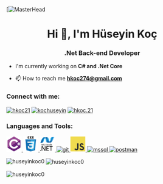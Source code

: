 [![MasterHead](https://hizliresim.com/j6zc4qe)

<h1 align="center">Hi 👋, I'm Hüseyin Koç</h1>
<h3 align="center">.Net Back-end Developer</h3>

- I'm currently working on **C# and .Net Core**

- 📫 How to reach me **hkoc274@gmail.com**

<h3 align="left">Connect with me:</h3>
<p align="left">
<a href="https://twitter.com/hkoc21" target="blank"><img align="center" src="https://raw.githubusercontent.com/rahuldkjain/github-profile-readme-generator/master/src/images/icons/Social/twitter.svg" alt="hkoc21" height="30" width="40" /></a>
<a href="https://linkedin.com/in/kochuseyin" target="blank"><img align="center" src="https://raw.githubusercontent.com/rahuldkjain/github-profile-readme-generator/master/src/images/icons/Social/linked-in-alt.svg" alt="kochuseyin" height="30" width="40" /></a>
<a href="https://instagram.com/hkoc.21" target="blank"><img align="center" src="https://raw.githubusercontent.com/rahuldkjain/github-profile-readme-generator/master/src/images/icons/Social/instagram.svg" alt="hkoc.21" height="30" width="40" /></a>
</p>

<h3 align="left">Languages and Tools:</h3>
<p align="left"> <a href="https://www.w3schools.com/cs/" target="_blank" rel="noreferrer"> <img src="https://raw.githubusercontent.com/devicons/devicon/master/icons/csharp/csharp-original.svg" alt="csharp" width="40" height="40"/> </a> <a href="https://www.w3schools.com/css/" target="_blank" rel="noreferrer"> <img src="https://raw.githubusercontent.com/devicons/devicon/master/icons/css3/css3-original-wordmark.svg" alt="css3" width="40" height="40"/> </a> <a href="https://dotnet.microsoft.com/" target="_blank" rel="noreferrer"> <img src="https://raw.githubusercontent.com/devicons/devicon/master/icons/dot-net/dot-net-original-wordmark.svg" alt="dotnet" width="40" height="40"/> </a> <a href="https://git-scm.com/" target="_blank" rel="noreferrer"> <img src="https://www.vectorlogo.zone/logos/git-scm/git-scm-icon.svg" alt="git" width="40" height="40"/> </a> <a href="https://developer.mozilla.org/en-US/docs/Web/JavaScript" target="_blank" rel="noreferrer"> <img src="https://raw.githubusercontent.com/devicons/devicon/master/icons/javascript/javascript-original.svg" alt="javascript" width="40" height="40"/> </a> <a href="https://www.microsoft.com/en-us/sql-server" target="_blank" rel="noreferrer"> <img src="https://www.svgrepo.com/show/303229/microsoft-sql-server-logo.svg" alt="mssql" width="40" height="40"/> </a> <a href="https://postman.com" target="_blank" rel="noreferrer"> <img src="https://www.vectorlogo.zone/logos/getpostman/getpostman-icon.svg" alt="postman" width="40" height="40"/> </a> </p>

<p><img align="left" src="https://github-readme-stats.vercel.app/api/top-langs?username=huseyinkoc0&show_icons=true&locale=en&layout=compact" alt="huseyinkoc0" /></p>

<p>&nbsp;<img align="center" src="https://github-readme-stats.vercel.app/api?username=huseyinkoc0&show_icons=true&locale=en" alt="huseyinkoc0" /></p>

<p><img align="center" src="https://github-readme-streak-stats.herokuapp.com/?user=huseyinkoc0&" alt="huseyinkoc0" /></p>
